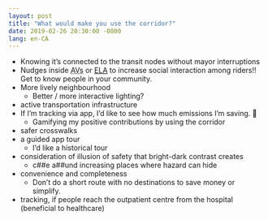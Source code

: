 ```yaml
---
layout: post
title: "What would make you use the corridor?"
date: 2019-02-26 20:30:00 -0800
lang: en-CA
---
```


* Knowing it’s connected to the transit nodes without mayor interruptions
* Nudges inside <abbr title="autonomous vehicles">AVs</abbr> or [<abbr title="electric autonomous shuttle">ELA</abbr>](https://www.ridewithela.ca/) to increase social interaction among riders!! Get to know people in your community.
* More lively neighbourhood
  * Better / more interactive lighting?
* active transportation infrastructure
* If I’m tracking via app, I’d like to see how much emissions I’m saving. 🙂
  * Gamifying my positive contributions by using the corridor
* safer crosswalks
* a guided app tour
  * I’d like a historical tour
* consideration of illusion of safety that bright-dark contrast creates
  * c##e a##und increasing places where hazard can hide
* convenience and completeness
  * Don’t do a short route with no destinations to save money or simplify.
* tracking, if people reach the outpatient centre from the hospital (beneficial to healthcare)
